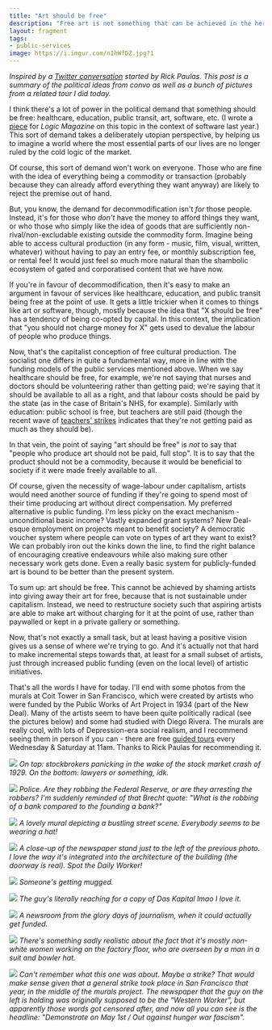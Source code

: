 ```yaml
---
title: "Art should be free"
description: "Free art is not something that can be achieved in the here-and-now, but the demand makes a political statement about the kind of world we want to live in."
layout: fragment
tags:
- public-services
image: https://i.imgur.com/nIhWfDZ.jpg?1
---
```


_Inspired by a [Twitter conversation](https://twitter.com/RickPaulas/status/1111649304542773253) started by Rick Paulas. This post is a summary of the political ideas from convo as well as a bunch of pictures from a related tour I did today._

I think there's a lot of power in the political demand that something should be free: healthcare, education, public transit, art, software, etc. (I wrote a [piece](https://logicmag.io/05-freedom-isnt-free/) for _Logic Magazine_ on this topic in the context of software last year.) This sort of demand takes a deliberately utopian perspective, by helping us to imagine a world where the most essential parts of our lives are no longer ruled by the cold logic of the market.

Of course, this sort of demand won't work on everyone. Those who are fine with the idea of everything being a commodity or transaction (probably because they can already afford everything they want anyway) are likely to reject the premise out of hand.

But, you know, the demand for decommodification isn't _for_ those people. Instead, it's for those who _don't_ have the money to afford things they want, or who those who simply like the idea of goods that are sufficiently non-rival/non-excludable existing outside the commodity form. Imagine being able to access cultural production (in any form - music, film, visual, written, whatever) without having to pay an entry fee, or monthly subscription fee, or rental fee! It would just feel so much more natural than the shambolic ecosystem of gated and corporatised content that we have now.

If you're in favour of decommodification, then it's easy to make an argument in favour of services like healthcare, education, and public transit being free at the point of use. It gets a little trickier when it comes to things like art or software, though, mostly because the idea that "X should be free" has a tendency of being co-opted by capital. In this context, the implication that "you should not charge money for X" gets used to devalue the labour of people who produce things.

Now, that's the capitalist conception of free cultural production. The socialist one differs in quite a fundamental way, more in line with the funding models of the public services mentioned above. When we say healthcare should be free, for example, we're not saying that nurses and doctors should be volunteering rather than getting paid; we're saying that it should be available to all as a right, and that labour costs should be paid by the state (as in the case of Britain's NHS, for example). Similarly with education: public school is free, but teachers are still paid (though the recent wave of [teachers' strikes](https://www.jacobinmag.com/2019/02/los-angeles-teachers-union-strike-education-reform) indicates that they're not getting paid as much as they should be).

In that vein, the point of saying "art should be free" is _not_ to say that "people who produce art should not be paid, full stop". It is to say that the product should not be a commodity, because it would be beneficial to society if it were made freely available to all.

Of course, given the necessity of wage-labour under capitalism, artists would need another source of funding if they're going to spend most of their time producing art without direct compensation. My preferred alternative is public funding. I'm less picky on the exact mechanism - unconditional basic income? Vastly expanded grant systems? New Deal-esque employment on projects meant to benefit society? A democratic voucher system where people can vote on types of art they want to exist? We can probably iron out the kinks down the line, to find the right balance of encouraging creative endeavours while also making sure other necessary work gets done. Even a really basic system for publicly-funded art is bound to be better than the present system.

To sum up: art should be free. This cannot be achieved by shaming artists into giving away their art for free, because that is not sustainable under capitalism. Instead, we need to restructure society such that aspiring artists are able to make art without charging for it at the point of use, rather than paywalled or kept in a private gallery or something.

Now, that's not exactly a small task, but at least having a positive vision gives us a sense of where we're trying to go. And it's actually not that hard to make incremental steps towards that, at least for a small subset of artists, just through increased public funding (even on the local level) of artistic initiatives.

That's all the words I have for today. I'll end with some photos from the murals at Coit Tower in San Francisco, which were created by artists who were funded by the Public Works of Art Project in 1934 (part of the New Deal). Many of the artists seem to have been quite politically radical (see the pictures below) and some had studied with Diego Rivera. The murals are really cool, with lots of Depression-era social realism, and I recommend seeing them in person if you can - there are free [guided tours](http://www.sfcityguides.org/desc.html?tour=13) every Wednesday & Saturday at 11am. Thanks to Rick Paulas for recommending it.

![](https://i.imgur.com/24YoeMy.jpg)
_On top: stockbrokers panicking in the wake of the stock market crash of 1929. On the bottom: lawyers or something, idk._

![](https://i.imgur.com/P2ZwAz3.jpg)
_Police. Are they robbing the Federal Reserve, or are they arresting the robbers? I'm suddenly reminded of that Brecht quote: "What is the robbing of a bank compared to the founding a bank?"_

![](https://i.imgur.com/7Te7G55.jpg)
_A lovely mural depicting a bustling street scene. Everybody seems to be wearing a hat!_

![](https://i.imgur.com/2cn9gFi.jpg?1)
_A close-up of the newspaper stand just to the left of the previous photo. I love the way it's integrated into the architecture of the building (the doorway is real). Spot the Daily Worker!_

![](https://i.imgur.com/OdZ8h22.jpg?1)
_Someone's getting mugged._

![](https://i.imgur.com/DenbAzi.jpg)
_The guy's literally reaching for a copy of Das Kapital lmao I love it._

![](https://i.imgur.com/tE1r61O.jpg)
_A newsroom from the glory days of journalism, when it could actually get funded._

![](https://i.imgur.com/rFakwRL.jpg)
_There's something sadly realistic about the fact that it's mostly non-white women working on the factory floor, who are overseen by a man in a suit and bowler hat._

![](https://i.imgur.com/nIhWfDZ.jpg)
_Can't remember what this one was about. Maybe a strike? That would make sense given that a general strike took place in San Francisco that year, in the middle of the murals project. The newspaper that the guy on the left is holding was originally supposed to be the "Western Worker", but apparently those words got censored after, and now all you can see is the headline: "Demonstrate on May 1st / Out against hunger war fascism"._
